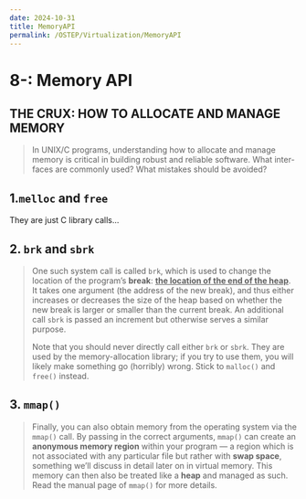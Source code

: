 ```yaml
---
date: 2024-10-31
title: MemoryAPI
permalink: /OSTEP/Virtualization/MemoryAPI
---
```



# 8-: Memory API

## **THE CRUX: HOW TO ALLOCATE AND MANAGE MEMORY**

> In UNIX/C programs, understanding how to allocate and manage
> memory is critical in building robust and reliable software. What inter-
> faces are commonly used? What mistakes should be avoided?

## 1.`melloc` and `free`

They are just C library calls...

## 2. `brk` and `sbrk`

>   One such system call is called `brk`, which is used to change the location of the program’s **break**: **<u>the location of the end of the heap</u>**. It takes one argument (the address of the new break), and thus either increases or decreases the size of the heap based on whether the new break is larger or smaller than the current break. An additional call `sbrk` is passed an increment but otherwise serves a similar purpose.
>
>   Note that you should never directly call either `brk` or `sbrk`. They are used by the memory-allocation library; if you try to use them, you will likely make something go (horribly) wrong. Stick to `malloc()` and `free()` instead.

## 3. `mmap()`

>   Finally, you can also obtain memory from the operating system via the `mmap()` call. By passing in the correct arguments, `mmap()` can create an **anonymous memory region** within your program — a region which is not associated with any particular file but rather with **swap space**, something we’ll discuss in detail later on in virtual memory. This memory can then also be treated like a **heap** and managed as such. Read the manual page of `mmap()` for more details.

